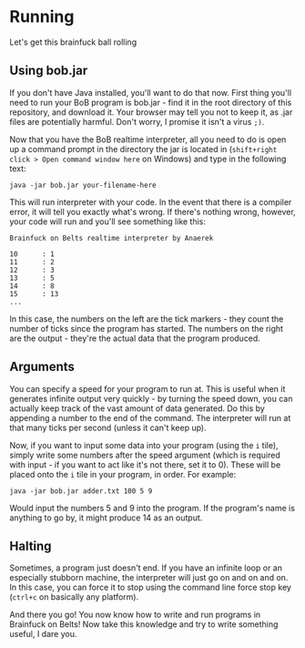 # Running
Let's get this brainfuck ball rolling

## Using bob.jar
If you don't have Java installed, you'll want to do that now. First thing you'll need to run your BoB program is bob.jar - find it in the root directory of this repository, and download it. Your browser may tell you not to keep it, as .jar files are potentially harmful. Don't worry, I promise it isn't a virus `;)`.

Now that you have the BoB realtime interpreter, all you need to do is open up a command prompt in the directory the jar is located in (`shift+right click > Open command window here` on Windows) and type in the following text:
```
java -jar bob.jar your-filename-here
```
This will run interpreter with your code. In the event that there is a compiler error, it will tell you exactly what's wrong. If there's nothing wrong, however, your code will run and you'll see something like this:
```
Brainfuck on Belts realtime interpreter by Anaerek

10      : 1
11      : 2
12      : 3
13      : 5
14      : 8
15      : 13
...
```
In this case, the numbers on the left are the tick markers - they count the number of ticks since the program has started. The numbers on the right are the output - they're the actual data that the program produced.

## Arguments
You can specify a speed for your program to run at. This is useful when it generates infinite output very quickly - by turning the speed down, you can actually keep track of the vast amount of data generated. Do this by appending a number to the end of the command. The interpreter will run at that many ticks per second (unless it can't keep up).

Now, if you want to input some data into your program (using the `i` tile), simply write some numbers after the speed argument (which is required with input - if you want to act like it's not there, set it to 0). These will be placed onto the `i` tile in your program, in order. For example:
```
java -jar bob.jar adder.txt 100 5 9
```
Would input the numbers 5 and 9 into the program. If the program's name is anything to go by, it might produce 14 as an output.

## Halting
Sometimes, a program just doesn't end. If you have an infinite loop or an especially stubborn machine, the interpreter will just go on and on and on. In this case, you can force it to stop using the command line force stop key (`ctrl+c` on basically any platform).

And there you go! You now know how to write and run programs in Brainfuck on Belts! Now take this knowledge and try to write something useful, I dare you.
